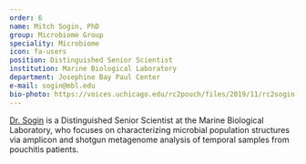 ```yaml
---
order: 6
name: Mitch Sogin, PhD
group: Microbiome Group
speciality: Microbiome
icon: fa-users
position: Distinguished Senior Scientist
institution: Marine Biological Laboratory
department: Josephine Bay Paul Center
e-mail: sogin@mbl.edu
bio-photo: https://voices.uchicago.edu/rc2pouch/files/2019/11/rc2sogin-e1573842083295.jpg
---
```


[Dr. Sogin](https://www.mbl.edu/jbpc/staff/sogin/) is a Distinguished Senior Scientist at the Marine Biological Laboratory, who focuses on characterizing microbial population structures via amplicon and shotgun metagenome analysis of temporal samples from pouchitis patients.
